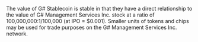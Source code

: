  The value of G# Stablecoin is stable in that they have a direct relationship to the value of  G# Management Services Inc. stock at a ratio of 100,000,000:1/100,000 (at IPO = $0.001). Smaller units of tokens and chips may be used for trade purposes on the G# Management Services Inc. network.